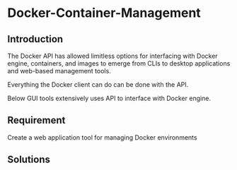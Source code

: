 # Docker-Container-Management

## Introduction
The Docker API has allowed limitless options for interfacing with Docker engine, containers, and images to emerge from CLIs to desktop applications and web-based management tools.

Everything the Docker client can do can be done with the API.

Below GUI tools extensively uses API to interface with Docker engine.

## Requirement
Create a web application tool for managing Docker environments

## Solutions
